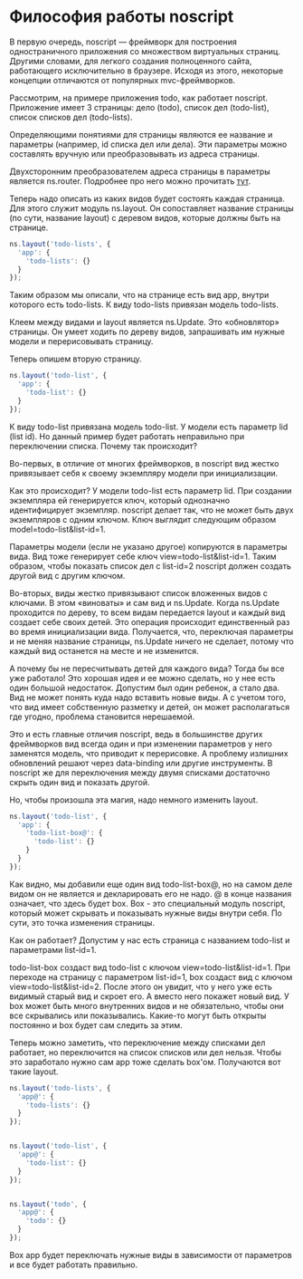 # Философия работы noscript

В первую очередь, noscript — фреймворк для построения одностраничного приложения со множеством виртуальных страниц.
Другими словами, для легкого создания полноценного сайта, работающего исключительно в браузере.
Исходя из этого, некоторые концепции отличаются от популярных mvc-фреймворков.

Рассмотрим, на примере приложения todo, как работает noscript.
Приложение имеет 3 страницы: дело (todo), список дел (todo-list), список списков дел (todo-lists).

Определяющими понятиями для страницы являются ее название и параметры (например, id списка дел или дела).
Эти параметры можно составлять вручную или преобразовывать из адреса страницы.

Двухсторонним преобразователем адреса страницы в параметры является ns.router. Подробнее про него можно прочитать [тут](./ns.router.md).

Теперь надо описать из каких видов будет состоять каждая страница.
Для этого служит модуль ns.layout.
Он сопоставляет название страницы (по сути, название layout) с деревом видов, которые должны быть на странице.

```js
ns.layout('todo-lists', {
  'app': {
    'todo-lists': {}
  }
});
```

Таким образом мы описали, что на странице есть вид app, внутри которого есть todo-lists.
К виду todo-lists привязан модель todo-lists.

Клеем между видами и layout является ns.Update.
Это «обновлятор» страницы. Он умеет ходить по дереву видов, запрашивать им нужные модели и перерисовывать страницу.

Теперь опишем вторую страницу. 

```js
ns.layout('todo-list', {
  'app': {
    'todo-list': {}
  }
});
```

К виду todo-list привязана модель todo-list.
У модели есть параметр lid (list id).
Но данный пример будет работать неправильно при переключении списка.
Почему так происходит?

Во-первых, в отличие от многих фреймворков, в noscript вид жестко привязывает себя к своему экземпляру модели при инициализации.

Как это происходит? У модели todo-list есть параметр lid.
При создании экземпляра ей генерируется ключ, который однозначно идентифицирует экземпляр.
noscript делает так, что не может быть двух экземпляров с одним ключом.
Ключ выглядит следующим образом model=todo-list&list-id=1.

Параметры модели (если не указано другое) копируются в параметры вида.
Вид тоже генерирует себе ключ view=todo-list&list-id=1. Таким образом, чтобы показать список дел с list-id=2 noscript должен создать другой вид с другим ключом.

Во-вторых, виды жестко привязывают список вложенных видов с ключами. В этом «виноваты» и сам вид и ns.Update. Когда ns.Update проходится по дереву, то всем видам передается layout и каждый вид создает себе своих детей. Это операция происходит единственный раз во время инициализации вида. Получается, что, переключая параметры и не меняя название страницы, ns.Update ничего не сделает, потому что каждый вид останется на месте и не изменится.

А почему бы не пересчитывать детей для каждого вида? Тогда бы все уже работало!
Это хорошая идея и ее можно сделать, но у нее есть один большой недостаток. Допустим был один ребенок, а стало два. Вид не может понять куда надо вставить новые виды. А с учетом того, что вид имеет собственную разметку и детей, он может располагаться где угодно, проблема становится нерешаемой.

Это и есть главные отличия noscript, ведь в большинстве других фреймворков вид всегда один и при изменении параметров у него заменятся модель, что приводит к перерисовке. А проблему излишних обновлений решают через data-binding или другие инструменты. В noscript же для переключения между двумя списками достаточно скрыть один вид и показать другой.

Но, чтобы произошла эта магия, надо немного изменить layout.

```js
ns.layout('todo-list', {
  'app': {
    'todo-list-box@': {
      'todo-list': {}
    }
  }
}); 
```

Как видно, мы добавили еще один вид todo-list-box@, но на самом деле видом он не является и декларировать его не надо. @ в конце названия означает, что здесь будет box. Box - это специальный модуль noscript, который может скрывать и показывать нужные виды внутри себя. По сути, это точка изменения страницы.

Как он работает?
Допустим у нас есть страница с названием todo-list и параметрами list-id=1.

todo-list-box создаст вид todo-list с ключом view=todo-list&list-id=1. При переходе на страницу с параметром list-id=1, box создаст вид с ключом view=todo-list&list-id=2. После этого он увидит, что у него уже есть видимый старый вид и скроет его. А вместо него покажет новый вид.
У box может быть много внутренних видов и не обязательно, чтобы они все скрывались или показывались. Какие-то могут быть открыты постоянно и box будет сам следить за этим.

Теперь можно заметить, что переключение между списками дел работает, но переключится на список списков или дел нельзя. Чтобы это заработало нужно сам app тоже сделать box'ом. Получаются вот такие layout.

```js
ns.layout('todo-lists', {
  'app@': {
    'todo-lists': {}
  }
});


ns.layout('todo-list', {
  'app@': {
    'todo-list': {}
  }
});


ns.layout('todo', {
  'app@': {
    'todo': {}
  }
});
```

Box app будет переключать нужные виды в зависимости от параметров и все будет работать правильно.
